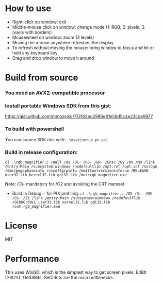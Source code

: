 # How to use

- Right-click on window: exit
- Middle-mouse click on window: change mode (1: RGB, 2: pixels, 3: pixels with borders)
- Mousewheel on window: zoom (3 levels)
- Moving the mouse anywhere refreshes the display
- To refresh without moving the mouse: bring window to focus and hit or hold any keyboard key
- Drag and drop window to move it around


# Build from source

### You need an AVX2-compatible processor

### Install portable Windows SDK from this gist:
https://gist.github.com/mmozeiko/7f3162ec2988e81e56d5c4e22cde9977

### To build with powershell
You can source SDK dirs with:
`.\msvc\setup_ps.ps1`

### Build in release configuration:
`cl .\rgb_magnifier.c /Wall /O2 /Oi- /GS- /GR- /EHsc /Gy /Os /MD /link /entry:Main /subsystem:windows /nodefaultlib /opt:ref /opt:icf /nologo /emitpogophaseinfo /nocoffgrpinfo /emittoolversioninfo:no /RELEASE user32.lib kernel32.lib gdi32.lib /out:rgb_magnifier.exe`

Note: /Oi- mandatory for /O2 and avoiding the CRT memset.

- Build in Debug + for PIX profiling:
`cl .\rgb_magnifier.c /O2 /Oi- /MD /GS- /Zi /link /entry:Main /subsystem:windows /nodefaultlib /DEBUG:FULL user32.lib kernel32.lib gdi32.lib /out:rgb_magnifier.exe`

# License

MIT

# Performance

This uses WinGDI which is the simplest way to get screen pixels.
BitBlt (>30%), GetDIBits, SetDIBits are the main bottlenecks.
